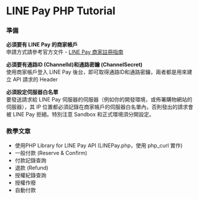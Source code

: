 # LINE Pay PHP Tutorial

### 準備
  **必須要有 LINE Pay 的商家帳戶**  
      申請方式請參考官方文件 - [LINE Pay 商家註冊指南](https://pay.line.me/tw/intro/techSupport)  

  **必須要有通路ID (ChannelId)和通路密鑰 (ChannelSecret)**  
      使用商家帳戶登入 LINE Pay 後台，即可取得通路ID和通路密鑰，兩者都是用來建立 API 請求的 Header

  **必須設定伺服器白名單**  
      要發送請求給 LINE Pay 伺服器的伺服器（例如你的開發環境，或佈署購物網站的伺服器），其 IP 位置都必須記錄在商家帳戶的伺服器白名單內，否則發出的請求會被 LINE Pay 拒絕。特別注意 Sandbox 和正式環境須分開設定。

### 教學文章
* 使用PHP Library for LINE Pay API (LINEPay.php，使用 php_curl 實作)
* 一般付款 (Reserve & Confirm)
* 付款記錄查詢
* 退款 (Refund)
* 授權紀錄查詢
* 授權作廢
* 自動付款
